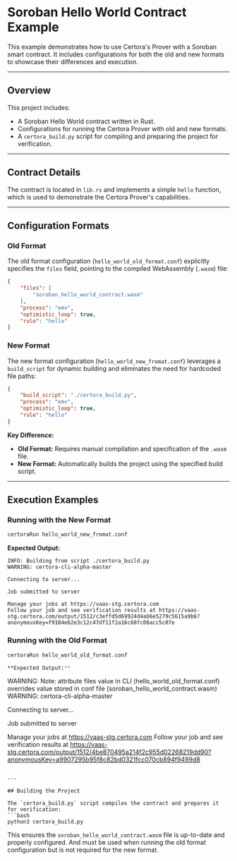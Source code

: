 # Soroban Hello World Contract Example

This example demonstrates how to use Certora's Prover with a Soroban smart contract. It includes configurations for both the old and new formats to showcase their differences and execution.

---

## Overview

This project includes:
- A Soroban Hello World contract written in Rust.
- Configurations for running the Certora Prover with old and new formats.
- A `certora_build.py` script for compiling and preparing the project for verification.

---

## Contract Details

The contract is located in `lib.rs` and implements a simple `hello` function, which is used to demonstrate the Certora Prover's capabilities.

---

## Configuration Formats

### Old Format
The old format configuration (`hello_world_old_format.conf`) explicitly specifies the `files` field, pointing to the compiled WebAssembly (`.wasm`) file:

```json
{
    "files": [
        "soroban_hello_world_contract.wasm"
    ],
    "process": "emv",
    "optimistic_loop": true,
    "rule": "hello"
}
```

### New Format
The new format configuration (`hello_world_new_fromat.conf`) leverages a `build_script` for dynamic building and eliminates the need for hardcoded file paths:

```json
{
    "build_script": "./certora_build.py",
    "process": "emv",
    "optimistic_loop": true,
    "rule": "hello"
}
```

**Key Difference:**
- **Old Format:** Requires manual compilation and specification of the `.wasm` file.
- **New Format:** Automatically builds the project using the specified build script.

---

## Execution Examples

### Running with the New Format
```bash
certoraRun hello_world_new_fromat.conf
```

**Expected Output:**
```
INFO: Building from script ./certora_build.py
WARNING: certora-cli-alpha-master

Connecting to server...

Job submitted to server

Manage your jobs at https://vaas-stg.certora.com
Follow your job and see verification results at https://vaas-stg.certora.com/output/1512/c3effd5d69924d4ab6e5279c5615a9b6?anonymousKey=f9184e62e3c12c47df11f2a16c68fc08acc5c07e
```

### Running with the Old Format
```bash
certoraRun hello_world_old_format.conf

**Expected Output:**
```
WARNING: Note: attribute files value in CLI (hello_world_old_format.conf) overrides value stored in conf file (soroban_hello_world_contract.wasm)
WARNING: certora-cli-alpha-master

Connecting to server...

Job submitted to server

Manage your jobs at https://vaas-stg.certora.com
Follow your job and see verification results at https://vaas-stg.certora.com/output/1512/4be870495a214f2c955d02268219dd90?anonymousKey=a9907295b95f8c82bd0321fcc070cb894f9499d8
```

---

## Building the Project

The `certora_build.py` script compiles the contract and prepares it for verification:
```bash
python3 certora_build.py
```

This ensures the `soroban_hello_world_contract.wasm` file is up-to-date and properly configured.
And must be used when running the old format configuration but is not required for the new format.
